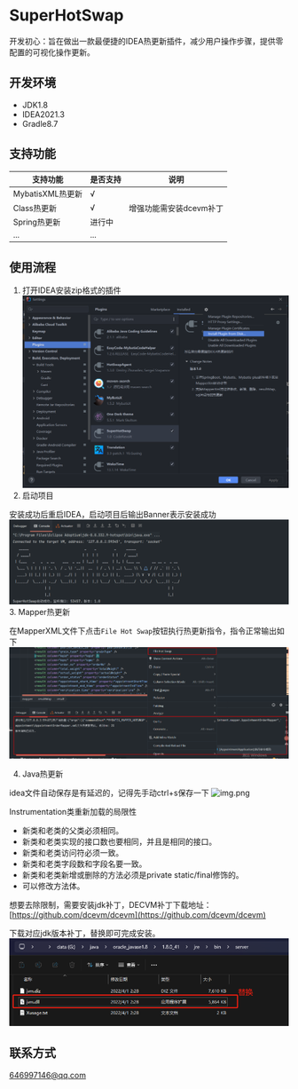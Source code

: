 # SuperHotSwap
开发初心：旨在做出一款最便捷的IDEA热更新插件，减少用户操作步骤，提供零配置的可视化操作更新。

## 开发环境
- JDK1.8
- IDEA2021.3
- Gradle8.7

## 支持功能
| 支持功能      | 是否支持      | 说明             |
| ----------- |-----------|----------------|
| MybatisXML热更新      | √         ||
| Class热更新   | √ | 增强功能需安装dcevm补丁 |
| Spring热更新   | 进行中       ||
| ...   | ...       ||

## 使用流程
1. 打开IDEA安装zip格式的插件
![img.png](img/pluigin-setting.png)
2. 启动项目

安装成功后重启IDEA，启动项目后输出Banner表示安装成功
![img_1.png](img/banner.png)
3. Mapper热更新

在MapperXML文件下点击`File Hot Swap`按钮执行热更新指令，指令正常输出如下
![img.png](img/xml-hotswap.png)

4. Java热更新

idea文件自动保存是有延迟的，记得先手动ctrl+s保存一下
![img.png](img/class-hotswap.gif)

Instrumentation类重新加载的局限性
- 新类和老类的父类必须相同。
- 新类和老类实现的接口数也要相同，并且是相同的接口。
- 新类和老类访问符必须一致。
- 新类和老类字段数和字段名要一致。
- 新类和老类新增或删除的方法必须是private static/final修饰的。
- 可以修改方法体。

想要去除限制，需要安装jdk补丁，DECVM补丁下载地址：
[https://github.com/dcevm/dcevm](https://github.com/dcevm/dcevm)

下载对应jdk版本补丁，替换即可完成安装。
![img.png](img/jvmdll.png)
## 联系方式
<646997146@qq.com>

